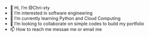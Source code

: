 - 👋 Hi, I’m @Chri-xty
- 👀 I’m interested in software engineering
- 🌱 I’m currently learning Python and Cloud Computing
- 💞️ I’m looking to collaborate on simple codes to build my portfolio
- 📫 How to reach me messae me or email me

<!---
Chri-xty/Chri-xty is a ✨ special ✨ repository because its `README.md` (this file) appears on your GitHub profile.
You can click the Preview link to take a look at your changes.
--->

